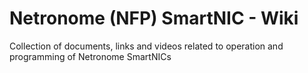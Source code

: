# Netronome (NFP) SmartNIC - Wiki
Collection of documents, links and videos related to operation and programming of Netronome SmartNICs
